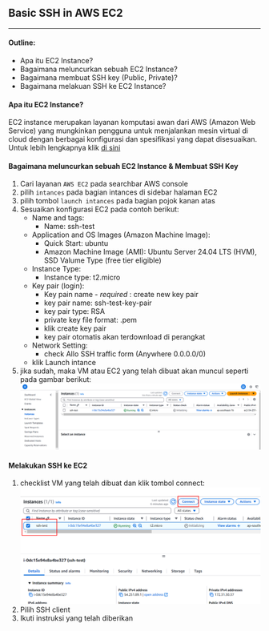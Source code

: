 ## Basic SSH in AWS EC2

---

#### Outline:

- Apa itu EC2 Instance?
- Bagaimana meluncurkan sebuah EC2 Instance?
- Bagaimana membuat SSH key (Public, Private)?
- Bagaimana melakuan SSH ke EC2 Instance?

#### Apa itu EC2 Instance?

EC2 instance merupakan layanan komputasi awan dari AWS (Amazon Web Service) yang mungkinkan pengguna untuk menjalankan mesin virtual di cloud dengan berbagai konfigurasi dan spesifikasi yang dapat disesuaikan. Untuk lebih lengkapnya klik [di sini](https://docs.aws.amazon.com/id_id/AWSEC2/latest/UserGuide/concepts.html)

#### Bagaimana meluncurkan sebuah EC2 Instance & Membuat SSH Key

1. Cari layanan `AWS EC2` pada searchbar AWS console
2. pilih `intances` pada bagian intances di sidebar halaman EC2
3. pilih tombol `launch intances` pada bagian pojok kanan atas
4. Sesuaikan konfigurasi EC2 pada contoh berikut:
   - Name and tags:
     - Name: ssh-test
   - Application and OS Images (Amazon Machine Image):
     - Quick Start: ubuntu
     - Amazon Machine Image (AMI): Ubuntu Server 24.04 LTS (HVM), SSD Valume Type (free tier eligible)
   - Instance Type:
     - Instance type: t2.micro
   - Key pair (login):
     - Key pain name - _required_ : create new key pair
     - key pair name: ssh-test-key-pair
     - key pair type: RSA
     - private key file format: .pem
     - klik create key pair
     - key pair otomatis akan terdownload di perangkat
   - Network Setting:
     - check Allo SSH traffic form (Anywhere 0.0.0.0/0)
   - klik Launch intance
5. jika sudah, maka VM atau EC2 yang telah dibuat akan muncul seperti pada gambar berikut:
   <img src="./img/Screenshot_1.png" alt="Deskripsi Gambar" width="600">

#### Melakukan SSH ke EC2

1. checklist VM yang telah dibuat dan klik tombol connect:
   <img src="./img/Screenshot_2.png" alt="Deskripsi Gambar" width="600">
2. Pilih SSH client
3. Ikuti instruksi yang telah diberikan

